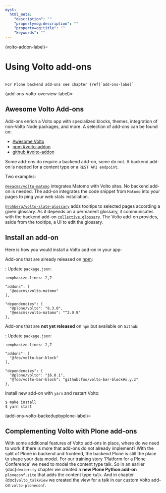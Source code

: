 ```yaml
---
myst:
  html_meta:
    "description": ""
    "property=og:description": ""
    "property=og:title": ""
    "keywords": ""
---
```


(volto-addon-label)=

# Using Volto add-ons

````{sidebar} Plone Frontend Chapter

For Plone backend add-ons see chapter {ref}`add-ons-label`
````

(add-ons-volto-overview-label)=

## Awesome Volto Add-ons

Add-ons enrich a Volto app with specialized blocks, themes, integration of non-Volto Node packages, and more.
A selection of add-ons can be found on:

- [Awesome Volto](https://github.com/collective/awesome-volto#addons)
- [npm #volto-addon](https://www.npmjs.com/search?q=keywords:volto-addon)
- [github #volto-addon](https://github.com/search?o=desc&q=%23volto-addon&s=&type=Repositories)

Some add-ons do require a backend add-on, some do not.
A backend add-on is needed for a content type or a `REST API endpoint`.

Two examples:

[`@eeacms/volto-matomo`](https://www.npmjs.com/package/@eeacms/volto-matomo) integrates Matomo with Volto sites.
No backend add-on is needed.
The add-on integrates the code snippet from `Matomo` into your pages to ping your web stats installation.

[`@rohberg/volto-slate-glossary`](https://github.com/rohberg/volto-slate-glossary) adds tooltips to selected pages according a given glossary.
As it depends on a permanent glossary, it communicates with the backend add-on [`collective.glossary`](https://pypi.org/project/collective.glossary/).
The Volto add-on provides, aside from the tooltips, a UI to edit the glossary.


## Install an add-on

Here is how you would install a Volto add-on in your app:

Add-ons that are already released on [npm](https://www.npmjs.com):

: Update `package.json`:
  ```{code-block} json
  :emphasize-lines: 2,7

  "addons": [
    "@eeacms/volto-matomo"
  ],

  "dependencies": {
    "@plone/volto": "8.3.0",
    "@eeacms/volto-matomo": "^2.0.9"
  },
  ```

Add-ons that are **not yet released** on `npm` but available on `Github`:

: Update `package.json`:

  ```{code-block} json
  :emphasize-lines: 2,7

  "addons": [
    "@foo/volto-bar-block"
  ],

  "dependencies": {
    "@plone/volto": "16.0.1",
    "@foo/volto-bar-block": "github:foo/volto-bar-block#x.y.z"
  },
  ```


Install new add-on with `yarn` and restart Volto:

```shell
$ make install
$ yarn start
```


(add-ons-volto-backedupbyplone-label)=

## Complementing Volto with Plone add-ons

With some additional features of Volto add-ons in place, where do we need to work if there is more that add-ons do not already implement?
With the split of Plone in backend and frontend, the backend Plone is still the place to shape your data model.
For our training story 'Platform for a Plone Conference' we need to model the content type talk.
So in an earlier {doc}`dexterity` chapter we created a **new Plone Python add-on** `ploneconf.site` that adds the content type `talk`.
And in chapter {doc}`volto_talkview` we created the view for a talk in our custom Volto add-on `volto-ploneconf`.
